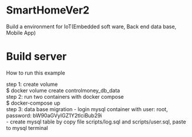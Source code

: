 # SmartHomeVer2

Build a environment for IoT(Embedded soft ware, Back end data base, Mobile App)

<h1>Build server</h1>
<p>How to run this example</p>

<p>step 1: create volume<br>
    $ docker volume create controlmoney_db_data<br>
step 2: run two containers with docker compose<br>
    $ docker-compose up<br>
step 3: data base migration
    - login mysql container with user: root, password: bW90aGVyIGZ1Y2tlciBub29i<br>
    - create mysql table by copy file scripts/log.sql and scripts/user.sql, paste to mysql terminal<br>
</p>
